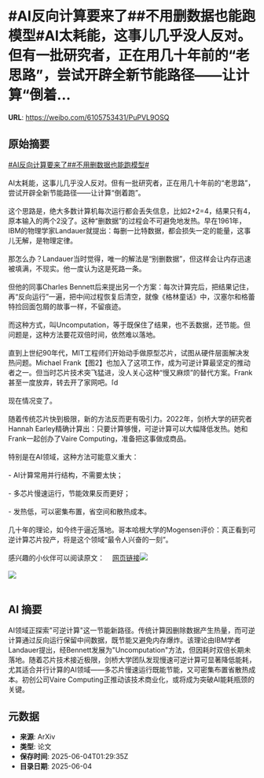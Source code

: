 # #AI反向计算要来了##不用删数据也能跑模型#AI太耗能，这事儿几乎没人反对。但有一批研究者，正在用几十年前的“老思路”，尝试开辟全新节能路径——让计算“倒着...

**URL**: https://weibo.com/6105753431/PuPVL9OSQ

## 原始摘要

<a href="https://m.weibo.cn/search?containerid=231522type%3D1%26t%3D10%26q%3D%23AI%E5%8F%8D%E5%90%91%E8%AE%A1%E7%AE%97%E8%A6%81%E6%9D%A5%E4%BA%86%23&amp;extparam=%23AI%E5%8F%8D%E5%90%91%E8%AE%A1%E7%AE%97%E8%A6%81%E6%9D%A5%E4%BA%86%23" data-hide=""><span class="surl-text">#AI反向计算要来了#</span></a><a href="https://m.weibo.cn/search?containerid=231522type%3D1%26t%3D10%26q%3D%23%E4%B8%8D%E7%94%A8%E5%88%A0%E6%95%B0%E6%8D%AE%E4%B9%9F%E8%83%BD%E8%B7%91%E6%A8%A1%E5%9E%8B%23&amp;extparam=%23%E4%B8%8D%E7%94%A8%E5%88%A0%E6%95%B0%E6%8D%AE%E4%B9%9F%E8%83%BD%E8%B7%91%E6%A8%A1%E5%9E%8B%23" data-hide=""><span class="surl-text">#不用删数据也能跑模型#</span></a><br><br>AI太耗能，这事儿几乎没人反对。但有一批研究者，正在用几十年前的“老思路”，尝试开辟全新节能路径——让计算“倒着跑”。<br><br>这个思路是，绝大多数计算机每次运行都会丢失信息，比如2+2=4，结果只有4，原本输入的两个2没了。这种“删数据”的过程会不可避免地发热。早在1961年，IBM的物理学家Landauer就提出：每删一比特数据，都会损失一定的能量，这事儿无解，是物理定律。<br><br>那怎么办？Landauer当时觉得，唯一的解法是“别删数据”，但这样会让内存迅速被填满，不现实。他一度认为这是死路一条。<br><br>但他的同事Charles Bennett后来提出另一个方案：每次计算完后，把结果记住，再“反向运行”一遍，把中间过程恢复后清空，就像《格林童话》中，汉塞尔和格蕾特捡回面包屑的故事一样，不留痕迹。<br><br>而这种方式，叫Uncomputation，等于既保住了结果，也不丢数据，还节能。但问题是，这种方法要花双倍时间，依然难以落地。<br><br>直到上世纪90年代，MIT工程师们开始动手做原型芯片，试图从硬件层面解决发热问题。Michael Frank【图2】也加入了这项工作，成为可逆计算最坚定的推动者之一。但当时芯片技术突飞猛进，没人关心这种“慢又麻烦”的替代方案。Frank甚至一度放弃，转去开了家网吧。<span class="url-icon"><img alt="[doge]" src="https://h5.sinaimg.cn/m/emoticon/icon/others/d_doge-be7f768d78.png" style="width:1em; height:1em;" referrerpolicy="no-referrer"></span><br><br>现在情况变了。<br><br>随着传统芯片快到极限，新的方法反而更有吸引力。2022年，剑桥大学的研究者Hannah Earley精确计算出：只要计算够慢，可逆计算可以大幅降低发热。她和Frank一起创办了Vaire Computing，准备把这事做成商品。<br><br>特别是在AI领域，这种方法可能意义重大：<br><br>- AI计算常用并行结构，不需要太快；<br><br>- 多芯片慢速运行，节能效果反而更好；<br><br>- 发热低，可以密集布置，省空间和散热成本。<br><br>几十年的理论，如今终于逼近落地。哥本哈根大学的Mogensen评价：真正看到可逆计算芯片投产，将是这个领域“最令人兴奋的一刻”。<br><br>感兴趣的小伙伴可以阅读原文：<a href="https://weibo.cn/sinaurl?u=https%3A%2F%2Fwww.quantamagazine.org%2Fhow-can-ai-researchers-save-energy-by-going-backward-20250530%2F" data-hide=""><span class="url-icon"><img style="width: 1rem;height: 1rem" src="https://h5.sinaimg.cn/upload/2015/09/25/3/timeline_card_small_web_default.png" referrerpolicy="no-referrer"></span><span class="surl-text">网页链接</span></a><img style="" src="https://tvax3.sinaimg.cn/large/006Fd7o3gy1i228rg43qbj31z4140u0y.jpg" referrerpolicy="no-referrer"><br><br><img style="" src="https://tvax3.sinaimg.cn/large/006Fd7o3gy1i228rhw2khj319t0yghdu.jpg" referrerpolicy="no-referrer"><br><br>

## AI 摘要

AI领域正探索"可逆计算"这一节能新路径。传统计算因删除数据产生热量，而可逆计算通过反向运行保留中间数据，既节能又避免内存爆炸。该理论由IBM学者Landauer提出，经Bennett发展为"Uncomputation"方法，但因耗时双倍长期未落地。随着芯片技术接近极限，剑桥大学团队发现慢速可逆计算可显著降低能耗，尤其适合并行计算的AI领域——多芯片慢速运行既能节能，又可密集布置省散热成本。初创公司Vaire Computing正推动该技术商业化，或将成为突破AI能耗瓶颈的关键。

## 元数据

- **来源**: ArXiv
- **类型**: 论文
- **保存时间**: 2025-06-04T01:29:35Z
- **目录日期**: 2025-06-04
